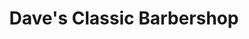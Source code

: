---
title: "Dave's Classic Barbershop"
url: /sandstone/daves-classic-barbershop/
shop: hairdresser
---